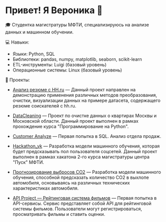 # Привет! Я Вероника 👋

🎓 Студентка магистратуры МФТИ, специализируюсь на анализе данных и машинном обучении.

💻 Навыки:
- Языки: Python, SQL
- Библиотеки: pandas, numpy, matplotlib, seaborn, scikit-learn
- ETL-инструменты: Luigi (базовый уровень)
- Операционные системы: Linux (базовый уровень)

🔗 Проекты:
- [Анализ резюме с HH.ru](https://github.com/Verkonia/Project_hh.ru) — Данный проект направлен на демонстрацию применения различных методов преобразования, очистки, визуализации данных на примере датасета, содержащего резюме соискателей с hh.ru.
- [DataCleaning](https://github.com/Verkonia/Hackathon_vk) — Проект по очистке данных о квартирах Москвы и Московской области. Данный проект выполнен в рамках прохождение курса "Программирование на Python".

- [Customer Analyze](https://github.com/Verkonia/SF_DB/tree/master) — Первая попытка в SQL. Анализ отдела продаж.

- [Hackathon_vk](https://github.com/Verkonia/Hackathon_vk) — Разработка модели машинного обучения, которая будет предсказывать пол пользователя соцсетей. Данный проект выполнен в рамках хакатона 2-го курса магистратуры центра "Пуск" МФТИ.
- [Прогнозирование выбросов CO2](https://github.com/Verkonia/Dataton_SkillFactory) — Разработка модели машинного обучения, способной предсказать количество CO2 в выхлопе автомобиля, основываясь на различных технических характеристиках автомобиля.
  
- [API Project — Рейтинговая система фильмов](https://github.com/Verkonia/api_project) — Первая попытка в API-сервисы. Сервис представляет собой API для рейтинговой системы фильмов. Пользователи могут регистрироваться, просматривать фильмы и ставить оценки.






